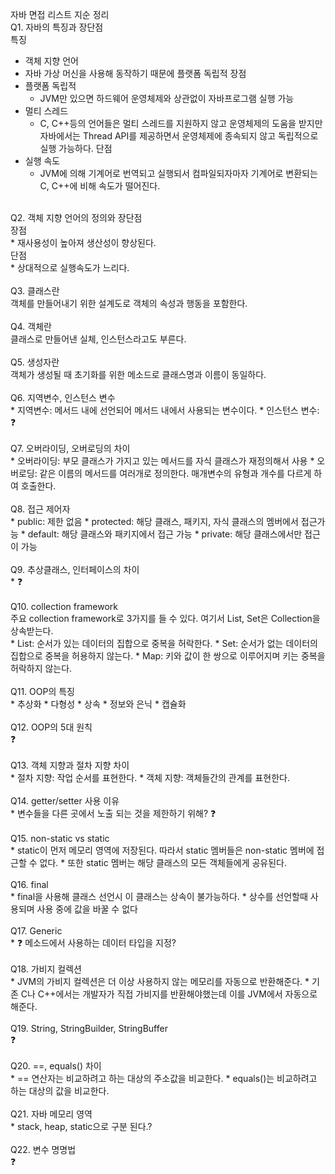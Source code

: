 자바 면접 리스트 지순 정리 <br>
Q1. 자바의 특징과 장단점 <br>
특징 <br>
- 객체 지향 언어
- 자바 가상 머신을 사용해 동작하기 때문에 플랫폼 독립적
장점 <br>
- 플랫폼 독립적
  - JVM만 있으면 하드웨어 운영체제와 상관없이 자바프로그램 실행 가능
- 멀티 스레드
  - C, C++등의 언어들은 멀티 스레드를 지원하지 않고 운영체제의 도움을 받지만 자바에서는 Thread API를 제공하면서 운영체제에 종속되지 않고 독립적으로 실행 가능하다.
단점 <br>
- 실행 속도
  - JVM에 의해 기계어로 번역되고 실행되서 컴파일되자마자 기계어로 변환되는 C, C++에 비해 속도가 떨어진다.
<br>
Q2. 객체 지향 언어의 정의와 장단점 <br>
장점 <br>
  * 재사용성이 높아져 생산성이 향상된다.<br>
단점 <br>
  * 상대적으로 실행속도가 느리다. 
  <br><br>
Q3. 클래스란 <br>
  객체를 만들어내기 위한 설계도로 객체의 속성과 행동을 포함한다. 
  <br><br>
Q4. 객체란 <br>
  클래스로 만들어낸 실체, 인스턴스라고도 부른다. 
  <br><br>
Q5. 생성자란 <br>
  객체가 생성될 때 초기화를 위한 메소드로 클래스명과 이름이 동일하다. 
  <br><br>
Q6. 지역변수, 인스턴스 변수 <br>
  * 지역변수: 메서드 내에 선언되어 메서드 내에서 사용되는 변수이다.
  * 인스턴스 변수: ❓ <br><br>
Q7. 오버라이딩, 오버로딩의 차이 <br>
  * 오버라이딩: 부모 클래스가 가지고 있는 메서드를 자식 클래스가 재정의해서 사용
  * 오버로딩: 같은 이름의 메서드를 여러개로 정의한다. 매개변수의 유형과 개수를 다르게 하여 호출한다. <br><br>
Q8. 접근 제어자 <br>
  * public: 제한 없음
  * protected: 해당 클래스, 패키지, 자식 클래스의 멤버에서 접근가능
  * default: 해당 클래스와 패키지에서 접근 가능
  * private: 해당 클래스에서만 접근이 가능<br><br>
Q9. 추상클래스, 인터페이스의 차이 <br>
  * ❓ <br><br>
Q10. collection framework <br>
주요 collection framework로 3가지를 들 수 있다. 여기서 List, Set은 Collection을 상속받는다.  <br>
  * List: 순서가 있는 데이터의 집합으로 중복을 허락한다.
  * Set: 순서가 없는 데이터의 집합으로 중복을 허용하지 않는다.
  * Map: 키와 값이 한 쌍으로 이루어지며 키는 중복을 허락하지 않는다. <br><br>
Q11. OOP의 특징 <br>
  * 추상화
  * 다형성
  * 상속
  * 정보와 은닉
  * 캡슐화 <br><br>
Q12. OOP의 5대 원칙 <br>
  ❓ <br><br>
Q13. 객체 지향과 절차 지향 차이 <br>
  * 절차 지향: 작업 순서를 표현한다.
  * 객체 지향: 객체들간의 관계를 표현한다. <br><br>
Q14. getter/setter 사용 이유 <br>
  * 변수들을 다른 곳에서 노출 되는 것을 제한하기 위해? ❓ <br><br>
Q15. non-static vs static <br>
  * static이 먼저 메모리 영역에 저장된다. 따라서 static 멤버들은 non-static 멤버에 접근할 수 없다. 
  * 또한 static 멤버는 해당 클래스의 모든 객체들에게 공유된다. <br><br>
Q16. final <br>
  * final을 사용해 클래스 선언시 이 클래스는 상속이 불가능하다.
  * 상수를 선언할때 사용되며 사용 중에 값을 바꿀 수 없다 <br><br>
Q17. Generic <br>
  * ❓ 메소드에서 사용하는 데이터 타입을 지정? <br><br>
Q18. 가비지 컬렉션 <br>
  * JVM의 가비지 컬렉션은 더 이상 사용하지 않는 메모리를 자동으로 반환해준다. 
  * 기존 C나 C++에서는 개발자가 직접 가비지를 반환해야했는데 이를 JVM에서 자동으로 해준다. <br><br>
Q19. String, StringBuilder, StringBuffer <br>
  ❓ <br><br>
Q20. ==, equals() 차이 <br>
  * == 연산자는 비교하려고 하는 대상의 주소값을 비교한다.
  * equals()는 비교하려고 하는 대상의 값을 비교한다. <br><br>
Q21. 자바 메모리 영역 <br>
  * stack, heap, static으로 구분 된다.?<br><br>
Q22. 변수 명명법 <br>
  ❓
